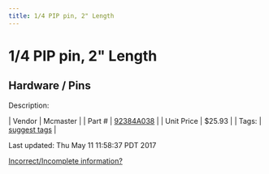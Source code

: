 ```yaml
---
title: 1/4 PIP pin, 2" Length
---
```


# 1/4 PIP pin, 2" Length
## Hardware / Pins
Description: 	 

| Vendor | Mcmaster | 
| Part # | [92384A038](https://www.mcmaster.com/#92384A038) | 
| Unit Price | $25.93 | 
| Tags: | [suggest tags](https://docs.google.com/forms/d/e/1FAIpQLSeWyY8v3RgOty-MyWmh9U0iivNYN_molChYyS-0U-o-kOAv_g/viewform) | 

Last updated: Thu May 11 11:58:37 PDT 2017

 [Incorrect/Incomplete information?](https://docs.google.com/forms/d/e/1FAIpQLSeWyY8v3RgOty-MyWmh9U0iivNYN_molChYyS-0U-o-kOAv_g/viewform)